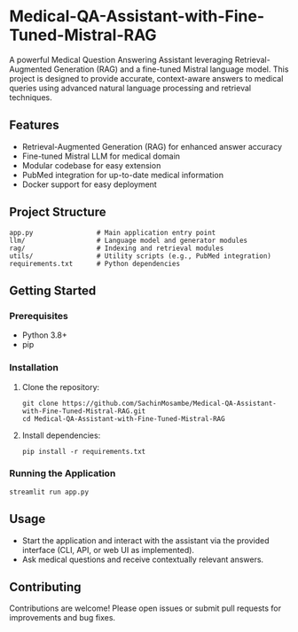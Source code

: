 # Medical-QA-Assistant-with-Fine-Tuned-Mistral-RAG

A powerful Medical Question Answering Assistant leveraging Retrieval-Augmented Generation (RAG) and a fine-tuned Mistral language model. This project is designed to provide accurate, context-aware answers to medical queries using advanced natural language processing and retrieval techniques.

## Features
- Retrieval-Augmented Generation (RAG) for enhanced answer accuracy
- Fine-tuned Mistral LLM for medical domain
- Modular codebase for easy extension
- PubMed integration for up-to-date medical information
- Docker support for easy deployment

## Project Structure
```
app.py                # Main application entry point
llm/                  # Language model and generator modules
rag/                  # Indexing and retrieval modules
utils/                # Utility scripts (e.g., PubMed integration)
requirements.txt      # Python dependencies
```

## Getting Started

### Prerequisites
- Python 3.8+
- pip


### Installation
1. Clone the repository:
   ```
   git clone https://github.com/SachinMosambe/Medical-QA-Assistant-with-Fine-Tuned-Mistral-RAG.git
   cd Medical-QA-Assistant-with-Fine-Tuned-Mistral-RAG
   ```
2. Install dependencies:
   ```
   pip install -r requirements.txt
   ```

### Running the Application
```
streamlit run app.py
```



## Usage
- Start the application and interact with the assistant via the provided interface (CLI, API, or web UI as implemented).
- Ask medical questions and receive contextually relevant answers.

## Contributing
Contributions are welcome! Please open issues or submit pull requests for improvements and bug fixes.


